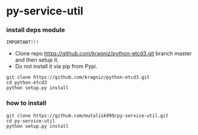 # py-service-util


### install deps module


`IMPORTANT!!!`
* Clone repo https://github.com/kragniz/python-etcd3.git branch master and then setup it.
* Do not install it via pip from Pypi. 
 

```
git clone https://github.com/kragniz/python-etcd3.git
cd python-etcd3
python setup.py install
```

### how to install

```
git clone https://github.com/mutalisk999/py-service-util.git
cd py-service-util
python setup.py install
```